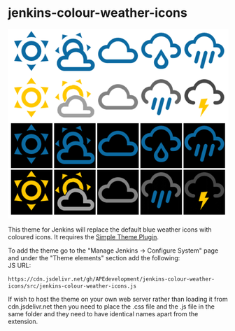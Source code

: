 # jenkins-colour-weather-icons

![Alt text](./images/jenkins-colour-weather-icons.png?raw=true "Jenkins Colour Weather Icons")

This theme for Jenkins will replace the default blue weather icons with coloured icons.  It requires the [Simple Theme Plugin](https://plugins.jenkins.io/simple-theme-plugin/).

To add the theme go to the "Manage Jenkins -> Configure System" page and under the "Theme elements" section add the following:<br/>
JS URL:
```text
https://cdn.jsdelivr.net/gh/APEdevelopment/jenkins-colour-weather-icons/src/jenkins-colour-weather-icons.js
```

If wish to host the theme on your own web server rather than loading it from cdn.jsdelivr.net then you need to place the .css file and the .js file in the same folder and they need to have identical names apart from the extension.
